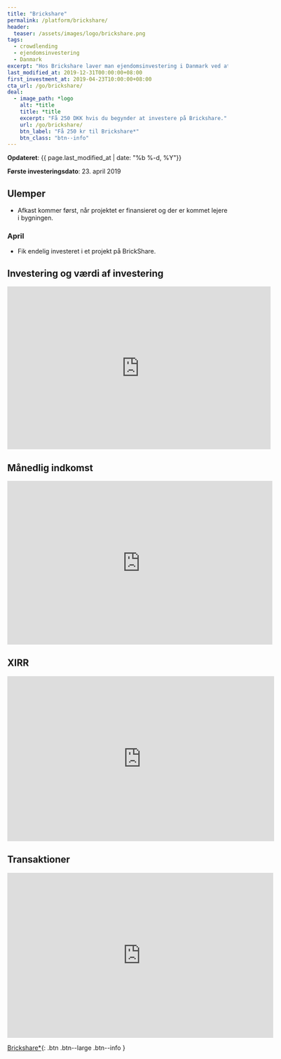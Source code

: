 ```yaml
---
title: "Brickshare"
permalink: /platform/brickshare/
header:
  teaser: /assets/images/logo/brickshare.png
tags:
  - crowdlending
  - ejendomsinvestering
  - Danmark
excerpt: "Hos Brickshare laver man ejendomsinvestering i Danmark ved at købe andele af ejendomme, hvor man så får udlejningsindtægter og værdistigninger af ejendommene."
last_modified_at: 2019-12-31T00:00:00+08:00
first_investment_at: 2019-04-23T10:00:00+08:00
cta_url: /go/brickshare/
deal:
  - image_path: *logo
    alt: *title
    title: *title
    excerpt: "Få 250 DKK hvis du begynder at investere på Brickshare."
    url: /go/brickshare/
    btn_label: "Få 250 kr til Brickshare*"
    btn_class: "btn--info"
---
```


**Opdateret**: {{ page.last_modified_at | date: "%b %-d, %Y"}}

**Første investeringsdato**: 23. april 2019  

## Ulemper

- Afkast kommer først, når projektet er finansieret og der er kommet lejere i bygningen.

### April

- Fik endelig investeret i et projekt på BrickShare.

## Investering og værdi af investering

<iframe width="601" height="371" seamless frameborder="0" scrolling="no" src="https://docs.google.com/spreadsheets/d/e/2PACX-1vQKZZbdj1cM5A4yCXjtjhxowXHoMhioXI-OR-mEPmmGgqQhcSr250VUM8SGVvRkWZziWUYleizmqAC2/pubchart?oid=1740720333&amp;format=image"></iframe>

## Månedlig indkomst

<iframe width="605" height="373" seamless frameborder="0" scrolling="no" src="https://docs.google.com/spreadsheets/d/e/2PACX-1vQKZZbdj1cM5A4yCXjtjhxowXHoMhioXI-OR-mEPmmGgqQhcSr250VUM8SGVvRkWZziWUYleizmqAC2/pubchart?oid=2117570531&amp;format=image"></iframe>

## XIRR

<iframe width="609" height="376" seamless frameborder="0" scrolling="no" src="https://docs.google.com/spreadsheets/d/e/2PACX-1vQKZZbdj1cM5A4yCXjtjhxowXHoMhioXI-OR-mEPmmGgqQhcSr250VUM8SGVvRkWZziWUYleizmqAC2/pubchart?oid=541432533&amp;format=image"></iframe>

## Transaktioner

<iframe width="607" height="376" seamless frameborder="0" scrolling="no" src="https://docs.google.com/spreadsheets/d/e/2PACX-1vQKZZbdj1cM5A4yCXjtjhxowXHoMhioXI-OR-mEPmmGgqQhcSr250VUM8SGVvRkWZziWUYleizmqAC2/pubchart?oid=834005279&amp;format=image"></iframe>

[Brickshare\*](/go/brickshare/){: .btn .btn--large .btn--info }
